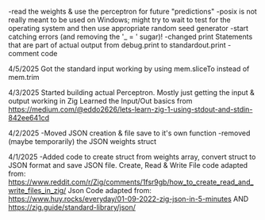 -read the weights & use the perceptron for future "predictions"
-posix is not really meant to be used on Windows; might try to wait to test for the operating system and then use appropriate random seed generator
-start catching errors (and removing the '_ = ' sugar)!
-changed print Statements that are part of actual output from debug.print to standardout.print
-comment code


4/5/2025
Got the standard input working by using mem.sliceTo instead of mem.trim


4/3/2025
Started building actual Perceptron. Mostly just getting the input & output working in Zig
Learned the Input/Out basics from https://medium.com/@eddo2626/lets-learn-zig-1-using-stdout-and-stdin-842ee641cd

4/2/2025
-Moved JSON creation & file save to it's own function
-removed (maybe temporarily) the JSON weights struct

4/1/2025
-Added code to create struct from weights array, convert struct to JSON format and save JSON file.
    Create, Read & Write File code adapted from: https://www.reddit.com/r/Zig/comments/1fsr9gb/how_to_create_read_and_write_files_in_zig/
    Json Code adapted from: https://www.huy.rocks/everyday/01-09-2022-zig-json-in-5-minutes
    AND
    https://zig.guide/standard-library/json/
